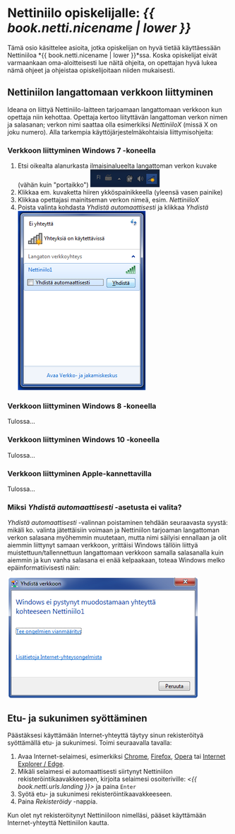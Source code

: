 # Nettiniilo opiskelijalle: *{{ book.netti.nicename | lower }}*

<!-- toc -->

Tämä osio käsittelee asioita, jotka opiskelijan on hyvä tietää käyttäessään Nettiniiloa *{{ book.netti.nicename | lower }}*ssa. Koska opiskelijat eivät varmaankaan oma-aloitteisesti lue näitä ohjeita, on opettajan hyvä lukea nämä ohjeet ja ohjeistaa opiskelijoitaan niiden mukaisesti.

## Nettiniilon langattomaan verkkoon liittyminen

Ideana on liittyä Nettiniilo-laitteen tarjoamaan langattomaan verkkoon kun opettaja niin kehottaa. Opettaja kertoo liityttävän langattoman verkon nimen ja salasanan; verkon nimi saattaa olla esimerkiksi *NettiniiloX* (missä X on joku numero). Alla tarkempia käyttöjärjestelmäkohtaisia liittymisohjeita:

### Verkkoon liittyminen Windows 7 -koneella

1. Etsi oikealta alanurkasta ilmaisinalueelta langattoman verkon kuvake (vähän kuin "portaikko") ![Tarjolla olevien langattomien verkkojen tarkastelu](/images/nettimoodi_wlan-liittyminen_win7-01.png)
2. Klikkaa em. kuvaketta hiiren ykköspainikkeella (yleensä vasen painike)
3. Klikkaa opettajasi mainitseman verkon nimeä, esim. *NettiniiloX*
4. Poista valinta kohdasta *Yhdistä automaattisesti* ja klikkaa *Yhdistä* ![Nettiniilon tarjoamaan langattomaan verkkoon liittyminen](/images/nettimoodi_wlan-liittyminen_win7-02.png)


### Verkkoon liittyminen Windows 8 -koneella

Tulossa...

### Verkkoon liittyminen Windows 10 -koneella

Tulossa...

### Verkkoon liittyminen Apple-kannettavilla

Tulossa...

### Miksi *Yhdistä automaattisesti* -asetusta ei valita?

*Yhdistä automaattisesti* -valinnan poistaminen tehdään seuraavasta syystä: mikäli ko. valinta jätettäisiin voimaan ja Nettiniilon tarjoaman langattoman verkon salasana myöhemmin muutetaan, mutta nimi säilyisi ennallaan ja olit aiemmin liittynyt samaan verkkoon, yrittäisi Windows tällöin liittyä muistettuun/tallennettuun langattomaan verkkoon samalla salasanalla kuin aiemmin ja kun vanha salasana ei enää kelpaakaan, toteaa Windows melko epäinformatiivisesti näin:

![Windowsin ilmoitus jos Nettiniilon salasana muutettu, mutta verkon nimi ennallaan](/images/nettimoodi_wlan-liittyminen_win7-salasanavirhe.png "Näin Windows 7 toteaa jos muistetun verkon salasana on muutettu")

## Etu- ja sukunimen syöttäminen

Päästäksesi käyttämään Internet-yhteyttä täytyy sinun rekisteröityä syöttämällä etu- ja sukunimesi. Toimi seuraavalla tavalla:

1. Avaa Internet-selaimesi, esimerkiksi [Chrome](https://www.google.com/chrome/), [Firefox](https://www.mozilla.org/fi/firefox/new/), [Opera](http://www.opera.com/fi) tai [Internet Explorer / Edge](https://www.microsoft.com/fi-fi/windows/microsoft-edge).
2. Mikäli selaimesi ei automaattisesti siirtynyt Nettiniilon rekisteröintikaavakkeeseen, kirjoita selaimesi osoiteriville: *<{{ book.netti.urls.landing }}>* ja paina `Enter`
3. Syötä etu- ja sukunimesi rekisteröintikaavakkeeseen.
4. Paina *Rekisteröidy* -nappia.

Kun olet nyt rekisteröitynyt Nettiniiloon nimelläsi, pääset käyttämään Internet-yhteyttä Nettiniilon kautta.

<!--
* Jos koulun koneilla käytössä proxy- eli välityspalvelin, on se otettava koneelta pois päältä, jotta Nettiniilon *{{ book.netti.nicename | lower }}*a voi käyttää
* Ohjeista rekisteröityminen aina verkkoon kirjautumisen jälkeen 192.168.1.1
-->